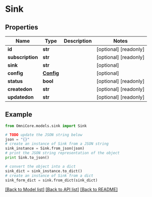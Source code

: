 # Sink


## Properties
Name | Type | Description | Notes
------------ | ------------- | ------------- | -------------
**id** | **str** |  | [optional] [readonly] 
**subscription** | **str** |  | [optional] [readonly] 
**sink** | **str** |  | [optional] 
**config** | [**Config**](Config.md) |  | [optional] 
**status** | **bool** |  | [optional] [readonly] 
**createdon** | **str** |  | [optional] [readonly] 
**updatedon** | **str** |  | [optional] [readonly] 

## Example

```python
from OmniCore.models.sink import Sink

# TODO update the JSON string below
json = "{}"
# create an instance of Sink from a JSON string
sink_instance = Sink.from_json(json)
# print the JSON string representation of the object
print Sink.to_json()

# convert the object into a dict
sink_dict = sink_instance.to_dict()
# create an instance of Sink from a dict
sink_form_dict = sink.from_dict(sink_dict)
```
[[Back to Model list]](../README.md#documentation-for-models) [[Back to API list]](../README.md#documentation-for-api-endpoints) [[Back to README]](../README.md)


